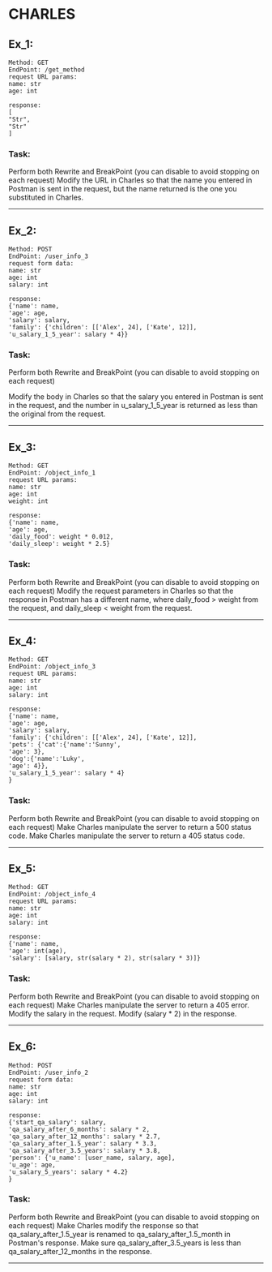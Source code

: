 # CHARLES
## Ex_1:
```
Method: GET
EndPoint: /get_method
request URL params:
name: str
age: int

response:
[
"Str",
"Str"
]
```
### Task:
Perform both Rewrite and BreakPoint (you can disable to avoid stopping on each request)
Modify the URL in Charles so that the name you entered in Postman is sent in the request, but the name returned is the one you substituted in Charles.
***

## Ex_2:
```
Method: POST
EndPoint: /user_info_3
request form data:
name: str
age: int
salary: int

response:
{'name': name,
'age': age,
'salary': salary,
'family': {'children': [['Alex', 24], ['Kate', 12]],
'u_salary_1_5_year': salary * 4}}
```
### Task:
Perform both Rewrite and BreakPoint (you can disable to avoid stopping on each request)

Modify the body in Charles so that the salary you entered in Postman is sent in the request, and the number in u_salary_1_5_year is returned as less than the original from the request.
***

## Ex_3:
```
Method: GET
EndPoint: /object_info_1
request URL params:
name: str
age: int
weight: int

response:
{'name': name,
'age': age,
'daily_food': weight * 0.012,
'daily_sleep': weight * 2.5}
``` 

### Task:
Perform both Rewrite and BreakPoint (you can disable to avoid stopping on each request)
Modify the request parameters in Charles so that the response in Postman has a different name, where daily_food > weight from the request, and daily_sleep < weight from the request.
***

## Ex_4:
```
Method: GET
EndPoint: /object_info_3
request URL params:
name: str
age: int
salary: int

response:
{'name': name,
'age': age,
'salary': salary,
'family': {'children': [['Alex', 24], ['Kate', 12]],
'pets': {'cat':{'name':'Sunny',
'age': 3},
'dog':{'name':'Luky',
'age': 4}},
'u_salary_1_5_year': salary * 4}
}
```
### Task:
Perform both Rewrite and BreakPoint (you can disable to avoid stopping on each request)
Make Charles manipulate the server to return a 500 status code.
Make Charles manipulate the server to return a 405 status code.
***

## Ex_5:
```
Method: GET
EndPoint: /object_info_4
request URL params:
name: str
age: int
salary: int

response:
{'name': name,
'age': int(age),
'salary': [salary, str(salary * 2), str(salary * 3)]}
```

### Task:
Perform both Rewrite and BreakPoint (you can disable to avoid stopping on each request)
Make Charles manipulate the server to return a 405 error.
Modify the salary in the request.
Modify (salary * 2) in the response.
***

## Ex_6:
```
Method: POST
EndPoint: /user_info_2
request form data:
name: str
age: int
salary: int

response:
{'start_qa_salary': salary,
'qa_salary_after_6_months': salary * 2,
'qa_salary_after_12_months': salary * 2.7,
'qa_salary_after_1.5_year': salary * 3.3,
'qa_salary_after_3.5_years': salary * 3.8,
'person': {'u_name': [user_name, salary, age],
'u_age': age,
'u_salary_5_years': salary * 4.2}
}
```
### Task:
Perform both Rewrite and BreakPoint (you can disable to avoid stopping on each request)
Make Charles modify the response so that qa_salary_after_1.5_year is renamed to qa_salary_after_1.5_month in Postman's response.
Make sure qa_salary_after_3.5_years is less than qa_salary_after_12_months in the response.
***
